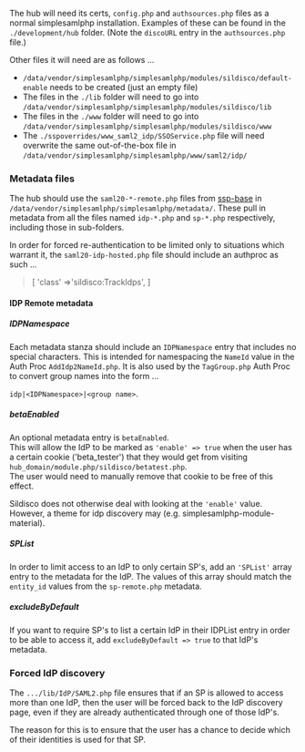 The hub will need its certs, `config.php` and `authsources.php` files as a normal simplesamlphp installation. Examples of these can be found in the `./development/hub` folder. (Note the `discoURL` entry in the `authsources.php` file.)

Other files it will need are as follows ...
* `/data/vendor/simplesamlphp/simplesamlphp/modules/sildisco/default-enable` needs to be created (just an empty file)
* The files in the `./lib` folder will need to go into `/data/vendor/simplesamlphp/simplesamlphp/modules/sildisco/lib`
* The files in the `./www` folder will need to go into `/data/vendor/simplesamlphp/simplesamlphp/modules/sildisco/www`
* The `./sspoverrides/www_saml2_idp/SSOService.php` file will need overwrite the same out-of-the-box file in `/data/vendor/simplesamlphp/simplesamlphp/www/saml2/idp/`

### Metadata files
The hub should use the `saml20-*-remote.php`  files from [ssp-base](https://github.com/silinternational/ssp-base) in `/data/vendor/simplesamlphp/simplesamlphp/metadata/`.  These pull in metadata from all the files named `idp-*.php` and `sp-*.php` respectively, including those in sub-folders.

In order for forced re-authentication to be limited only to situations which warrant it, the `saml20-idp-hosted.php` file should include an authproc as such ...
>  [
>     'class' =>'sildisco:TrackIdps',
>  ]

#### IDP Remote metadata

##### IDPNamespace
Each metadata stanza should include an `IDPNamespace` entry that includes no special characters.  This is intended for namespacing the `NameId` value in the Auth Proc `AddIdp2NameId.php`.
It is also used by the `TagGroup.php` Auth Proc to convert group names into the form ...

`idp|<IDPNamespace>|<group name>`.

##### betaEnabled
An optional metadata entry is `betaEnabled`.  
This will allow the IdP to be marked as `'enable' => true` when the user has a certain cookie ('beta_tester') that they would get from visiting `hub_domain/module.php/sildisco/betatest.php`.  
The user would need to manually remove that cookie to be free of this effect.

Sildisco does not otherwise deal with looking at the `'enable'` value.  However, a theme for idp discovery may (e.g. simplesamlphp-module-material).

##### SPList
In order to limit access to an IdP to only certain SP's, add an `'SPList'` array entry to the metadata for the IdP.  The values of this array should match the `entity_id` values from the `sp-remote.php` metadata.

##### excludeByDefault
If you want to require SP's to list a certain IdP in their IDPList entry in order to be able to access it, add `excludeByDefault => true` to that IdP's metadata.

### Forced IdP discovery
The `.../lib/IdP/SAML2.php` file ensures that if an SP is allowed to access more than one IdP, then the user will be forced back to the IdP discovery page, even if they are already authenticated through one of those IdP's.

The reason for this is to ensure that the user has a chance to decide which of their identities is used for that SP.
